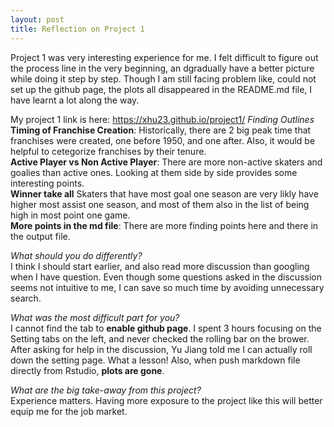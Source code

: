 ```yaml
---
layout: post
title: Reflection on Project 1
---
```


Project 1 was very interesting experience for me. I felt difficult to figure out the process line in the very beginning, an dgradually have a better picture while doing it step by step. Though I am still facing problem like, could not set up the github page, the plots all disappeared in the README.md file, I have learnt a lot along the way.  

My project 1 link is here: https://xhu23.github.io/project1/
*Finding Outlines*  
**Timing of Franchise Creation**: Historically, there are 2 big peak time that franchises were created, one before 1950, and one after. Also, it would be helpful to cetegorize franchises by their tenure.  
**Active Player vs Non Active Player**: There are more non-active skaters and goalies than active ones. Looking at them side by side provides some interesting points.  
**Winner take all** Skaters that have most goal one season are very likly have higher most assist one season, and most of them also in the list of being high in most point one game.  
**More points in the md file**: There are more finding points here and there in the output file.  

*What should you do differently?*  
I think I should start earlier, and also read more discussion than googling when I have question. Even though some questions asked in the discussion seems not intuitive to me, I can save so much time by avoiding unnecessary search.

*What was the most difficult part for you?*  
I cannot find the tab to **enable github page**. I spent 3 hours focusing on the Setting tabs on the left, and never checked the rolling bar on the brower. After asking for help in the discussion,  Yu Jiang told me I can actually roll down the setting page. What a lesson! Also, when push markdown file directly from Rstudio, **plots are gone**.  

*What are the big take-away from this project?*  
Experience matters. Having more exposure to the project like this will better equip me for the job market.  

